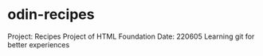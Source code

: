 # odin-recipes
Project: Recipes
Project of HTML Foundation
Date: 220605
Learning git for better experiences